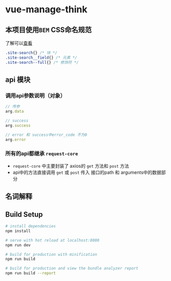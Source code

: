 # vue-manage-think


## 本项目使用`BEM` CSS命名规范
了解可以[查看](CSS命名规范——BEM思想（非常赞的规范）)
```css
.site-search{} /* 块 */  
.site-search__field{} /* 元素 */  
.site-search--full{} /* 修饰符 */ 
```

## api 模块
### 调用api参数说明（对象）
```js
// 传参
arg.data

// success 
arg.success

// error 和 success中error_code 不为0
arg.error
```
### 所有的api都继承 `request-core`
- `request-core` 中主要封装了 axios的 `get` 方法和 `post` 方法
- api中的方法直接调用 `get` 或 `post` 传入 接口的path 和 arguments中的数据部分


## 名词解释


## Build Setup

``` bash
# install dependencies
npm install

# serve with hot reload at localhost:8080
npm run dev

# build for production with minification
npm run build

# build for production and view the bundle analyzer report
npm run build --report
```
